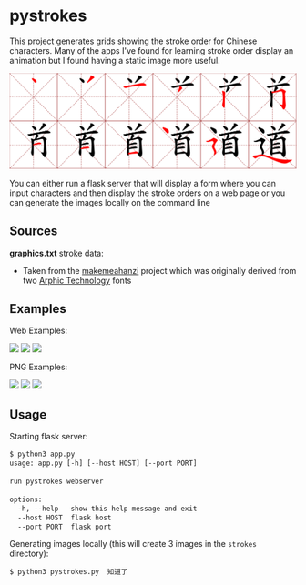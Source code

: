 # pystrokes

This project generates grids showing the stroke order for Chinese characters. 
Many of the apps I've found for learning stroke order display an animation but
I found having a static image more useful.

![](examples/dao_strokes.png)

You can either run a flask server that will display a form where you can input characters and then display the stroke orders on a web page or
you can generate the images locally on the command line

## Sources

__graphics.txt__ stroke data:

* Taken from the [makemeahanzi][1] project which was originally derived from two [Arphic Technology][2] fonts


[1]: https://github.com/skishore/makemeahanzi
[2]: http://www.arphic.com/


## Examples

Web Examples:

![](strokes_screenshot2)
![](strokes_screenshot1.png)
![](form_screenshot.png)


PNG Examples:

![](zhi_strokes.png)
![](dao_strokes.png)
![](le_strokes.png)


## Usage

Starting flask server:

```
$ python3 app.py
usage: app.py [-h] [--host HOST] [--port PORT]

run pystrokes webserver

options:
  -h, --help   show this help message and exit
  --host HOST  flask host
  --port PORT  flask port
```


Generating images locally (this will create 3 images in the `strokes` directory):

```
$ python3 pystrokes.py  知道了
```


